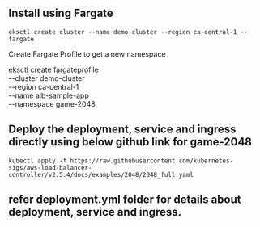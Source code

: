 ## Install using Fargate

```
eksctl create cluster --name demo-cluster --region ca-central-1 --fargate
```

Create Fargate Profile to get a new namespace

eksctl create fargateprofile \
    --cluster demo-cluster \
    --region ca-central-1 \
    --name alb-sample-app \
    --namespace game-2048

## Deploy the deployment, service and ingress directly using below github link for game-2048

```
kubectl apply -f https://raw.githubusercontent.com/kubernetes-sigs/aws-load-balancer-controller/v2.5.4/docs/examples/2048/2048_full.yaml
```

## refer deployment.yml folder for details about deployment, service and ingress.
